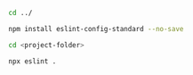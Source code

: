 <!-- Describe the intention of the changes being proposed. What problem does it solve or functionality does it add? -->

<!-- Verify that you have linted and formatted your Python code correctly -->

```bash
cd ../

npm install eslint-config-standard --no-save
```

```bash
cd <project-folder>

npx eslint .
```
